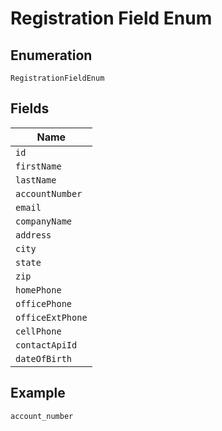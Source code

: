 
# Registration Field Enum

## Enumeration

`RegistrationFieldEnum`

## Fields

| Name |
|  --- |
| `id` |
| `firstName` |
| `lastName` |
| `accountNumber` |
| `email` |
| `companyName` |
| `address` |
| `city` |
| `state` |
| `zip` |
| `homePhone` |
| `officePhone` |
| `officeExtPhone` |
| `cellPhone` |
| `contactApiId` |
| `dateOfBirth` |

## Example

```
account_number
```

